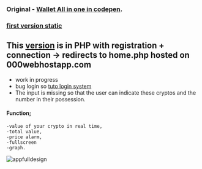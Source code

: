 ###  Original - [Wallet All in one in codepen](https://codepen.io/h-lautre/full/WNLEVrg).

### [first version static](https://github.com/berru-g/All-in-one-dashboard)

## This [version](https://w4llet-all-in-one.000webhostapp.com/) is in PHP with registration + connection -> redirects to home.php hosted on 000webhostapp.com

   - work in progress
   - bug login so [tuto login system](https://www.youtube.com/watch?v=jEgzxXCB9-w&list=LL&index=2)
   - The input is missing so that the user can indicate these cryptos and the number in their possession.

  #### Function; 
    -value of your crypto in real time, 
    -total value, 
    -price alarm, 
    -fullscreen 
    -graph.
  

![appfulldesign](https://github.com/berru-g/All-in-one-dashboard/assets/61543927/33e10f14-b9be-4dc7-ab9f-6d416a57778b)
